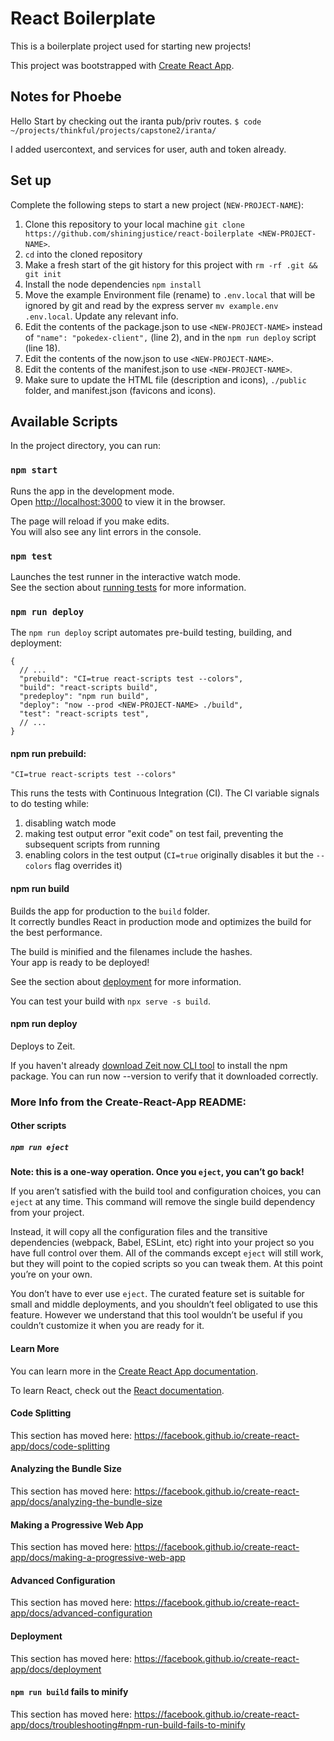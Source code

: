 # React Boilerplate

This is a boilerplate project used for starting new projects!

This project was bootstrapped with [Create React App](https://github.com/facebook/create-react-app).

## Notes for Phoebe

Hello
Start by checking out the iranta pub/priv routes. 
`$ code ~/projects/thinkful/projects/capstone2/iranta/`

I added usercontext, and services for user, auth and token already.

## Set up
Complete the following steps to start a new project (`NEW-PROJECT-NAME`):

1. Clone this repository to your local machine `git clone https://github.com/shiningjustice/react-boilerplate <NEW-PROJECT-NAME>`. 
2. `cd` into the cloned repository
3. Make a fresh start of the git history for this project with `rm -rf .git && git init`
4. Install the node dependencies `npm install`
5. Move the example Environment file (rename) to `.env.local` that will be ignored by git and read by the express server `mv example.env .env.local`. Update any relevant info.
6. Edit the contents of the package.json to use `<NEW-PROJECT-NAME>` instead of `"name": "pokedex-client",` (line 2), and in the `npm run deploy` script (line 18).
7. Edit the contents of the now.json to use `<NEW-PROJECT-NAME>`.
8. Edit the contents of the manifest.json to use `<NEW-PROJECT-NAME>`. 
8. Make sure to update the HTML file (description and icons), `./public` folder, and manifest.json (favicons and icons).

## Available Scripts

In the project directory, you can run:

### `npm start`

Runs the app in the development mode.<br />
Open [http://localhost:3000](http://localhost:3000) to view it in the browser.

The page will reload if you make edits.<br />
You will also see any lint errors in the console.

### `npm test`

Launches the test runner in the interactive watch mode.<br />
See the section about [running tests](https://facebook.github.io/create-react-app/docs/running-tests) for more information.

### `npm run deploy`

The `npm run deploy` script automates pre-build testing, building, and deployment:

```
{
  // ...
  "prebuild": "CI=true react-scripts test --colors",
  "build": "react-scripts build",
  "predeploy": "npm run build",
  "deploy": "now --prod <NEW-PROJECT-NAME> ./build",
  "test": "react-scripts test",
  // ...
}
```

#### npm run prebuild:
`"CI=true react-scripts test --colors"`

This runs the tests with Continuous Integration (CI). The CI variable signals to do testing while:
1. disabling watch mode
2. making test output error "exit code" on test fail, preventing the subsequent scripts from running
3. enabling colors in the test output (`CI=true` originally disables it but the `--colors` flag overrides it)

#### npm run build
Builds the app for production to the `build` folder.<br />
It correctly bundles React in production mode and optimizes the build for the best performance.

The build is minified and the filenames include the hashes.<br />
Your app is ready to be deployed!

See the section about [deployment](https://facebook.github.io/create-react-app/docs/deployment) for more information.

You can test your build with `npx serve -s build`.

#### npm run deploy
Deploys to Zeit.

If you haven't already [download Zeit now CLI tool](https://zeit.co/download) to install the npm package. You can run now --version to verify that it downloaded correctly.


### More Info from the Create-React-App README: 

#### Other scripts

##### `npm run eject`

**Note: this is a one-way operation. Once you `eject`, you can’t go back!**

If you aren’t satisfied with the build tool and configuration choices, you can `eject` at any time. This command will remove the single build dependency from your project.

Instead, it will copy all the configuration files and the transitive dependencies (webpack, Babel, ESLint, etc) right into your project so you have full control over them. All of the commands except `eject` will still work, but they will point to the copied scripts so you can tweak them. At this point you’re on your own.

You don’t have to ever use `eject`. The curated feature set is suitable for small and middle deployments, and you shouldn’t feel obligated to use this feature. However we understand that this tool wouldn’t be useful if you couldn’t customize it when you are ready for it.

#### Learn More

You can learn more in the [Create React App documentation](https://facebook.github.io/create-react-app/docs/getting-started).

To learn React, check out the [React documentation](https://reactjs.org/).

#### Code Splitting

This section has moved here: https://facebook.github.io/create-react-app/docs/code-splitting

#### Analyzing the Bundle Size

This section has moved here: https://facebook.github.io/create-react-app/docs/analyzing-the-bundle-size

#### Making a Progressive Web App

This section has moved here: https://facebook.github.io/create-react-app/docs/making-a-progressive-web-app

#### Advanced Configuration

This section has moved here: https://facebook.github.io/create-react-app/docs/advanced-configuration

#### Deployment

This section has moved here: https://facebook.github.io/create-react-app/docs/deployment

#### `npm run build` fails to minify

This section has moved here: https://facebook.github.io/create-react-app/docs/troubleshooting#npm-run-build-fails-to-minify
